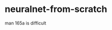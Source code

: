 # neuralnet-from-scratch
man 165a is difficult

[results of expreiments]: https://i.imgur.com/W2ptpSa.png

